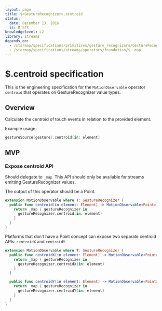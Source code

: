 ```yaml
---
layout: page
title: $<GestureRecognizer>.centroid
status:
  date: December 13, 2016
  is: Draft
knowledgelevel: L2
library: streams
depends_on:
  - /starmap/specifications/primitives/gesture_recognizers/GestureRecognizer
  - /starmap/specifications/streams/operators/foundation/$._map
---
```


# $<GestureRecognizer>.centroid specification

This is the engineering specification for the `MotionObservable` operator `centroid` that operates
on GestureRecognizer value types.

## Overview

Calculate the centroid of touch events in relation to the provided element.

Example usage:

```swift
gestureSource(gesture).centroid(in: element)
```

## MVP

### Expose centroid API

Should delegate to `_map`. This API should only be available for streams emitting GestureRecognizer
values.

The output of this operator should be a Point.

```swift
extension MotionObservable where T: GestureRecognizer {
  public func centroid(in element: Element) -> MotionObservable<Point> {
    return _map { gestureRecognizer in
      gestureRecognizer.centroid(in: element)
    }
  }
}
```

Platforms that don't have a Point concept can expose two separate centroid APIs: `centroidX` and
`centroidY`.

```swift
extension MotionObservable where T: GestureRecognizer {
  public func centroidX(in element: Element) -> MotionObservable<Point> {
    return _map { gestureRecognizer in
      gestureRecognizer.centroidX(in: element)
    }
  }

  public func centroidY(in element: Element) -> MotionObservable<Point> {
    return _map { gestureRecognizer in
      gestureRecognizer.centroidY(in: element)
    }
  }
}
```
